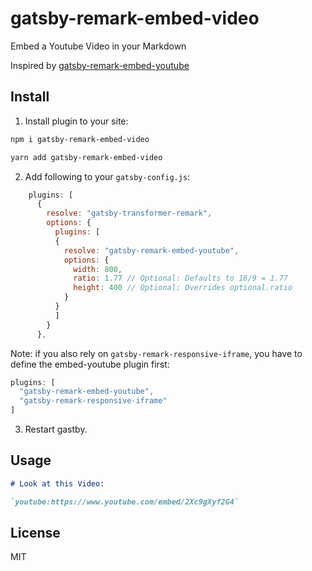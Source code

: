 # gatsby-remark-embed-video
Embed a Youtube Video in your Markdown

Inspired by [gatsby-remark-embed-youtube]()


## Install 
1. Install plugin to your site:

```bash
npm i gatsby-remark-embed-video

yarn add gatsby-remark-embed-video
```

2. Add following to your `gatsby-config.js`:
```js
    plugins: [      
      {
        resolve: "gatsby-transformer-remark",
        options: {
          plugins: [
          {
            resolve: "gatsby-remark-embed-youtube",
            options: {
              width: 800,
              ratio: 1.77 // Optional: Defaults to 16/9 = 1.77
              height: 400 // Optional: Overrides optional.ratio
            }
          }
          ]
        }
      },
```

Note: if you also rely on `gatsby-remark-responsive-iframe`, you have to define the embed-youtube plugin first:
``` js
plugins: [
  "gatsby-remark-embed-youtube",
  "gatsby-remark-responsive-iframe"
]
```

3. Restart gastby.

## Usage

```markdown
# Look at this Video:

`youtube:https://www.youtube.com/embed/2Xc9gXyf2G4`

```


## License

MIT